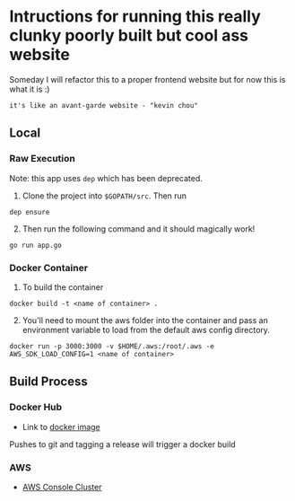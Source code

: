 # Intructions for running this really clunky poorly built but cool ass website

Someday I will refactor this to a proper frontend website but for now this is what it is :)

`it's like an avant-garde website - "kevin chou"`

## Local

### Raw Execution

Note: this app uses `dep` which has been deprecated. 

1. Clone the project into `$GOPATH/src`. Then run

```
dep ensure
```

2. Then run the following command and it should magically work!
```
go run app.go
```

### Docker Container

1. To build the container
```
docker build -t <name of container> .
```

2. You'll need to mount the aws folder into the container and pass an environment variable to load from the default aws config directory.

```
docker run -p 3000:3000 -v $HOME/.aws:/root/.aws -e AWS_SDK_LOAD_CONFIG=1 <name of container>
```

## Build Process

### Docker Hub

* Link to [docker image](https://hub.docker.com/repository/docker/ppdocx/ppvmio)

Pushes to git and tagging a release will trigger a docker build

### AWS

* [AWS Console Cluster](https://console.aws.amazon.com/ecs/home?region=us-east-1#/clusters/ppvmio-cluster)
